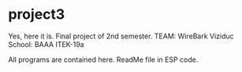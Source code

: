 # project3
Yes, here it is. Final project of 2nd semester.
TEAM: WireBark Viziduc
School: BAAA ITEK-19a

All programs are contained here.
ReadMe file in ESP code.
